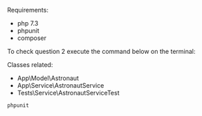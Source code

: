 Requirements: 
- php 7.3
- phpunit
- composer

To check question 2 execute the command below on the terminal:

Classes related: 
- App\Model\Astronaut
- App\Service\AstronautService
- Tests\Service\AstronautServiceTest  

```
phpunit
```

